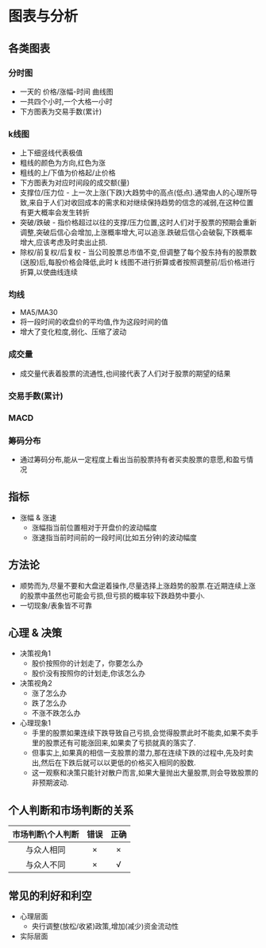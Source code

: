 # 图表与分析

## 各类图表
### 分时图
- 一天的 价格/涨幅-时间 曲线图
- 一共四个小时,一个大格一小时
- 下方图表为交易手数(累计)
### k线图
- 上下细竖线代表极值
- 粗线的颜色为方向,红色为涨
- 粗线的上/下值为价格起/止价格
- 下方图表为对应时间段的成交额(量)
- 支撑位/压力位 - 上一次上涨(下跌)大趋势中的高点(低点).通常由人的心理所导致,来自于人们对收回成本的需求和对继续保持趋势的信念的减弱,在这种位置有更大概率会发生转折
- 突破/跌破 - 指价格超过以往的支撑/压力位置,这时人们对于股票的预期会重新调整,突破后信心会增加,上涨概率增大,可以追涨.跌破后信心会破裂,下跌概率增大,应该考虑及时卖出止损.
- 除权/前复权/后复权 - 当公司股票总市值不变,但调整了每个股东持有的股票数(送股)后,每股价格会降低,此时 k 线图不进行折算或者按照调整前/后价格进行折算,以使曲线连续
### 均线
- MA5/MA30
- 将一段时间的收盘价的平均值,作为这段时间的值
- 增大了变化粒度,弱化、压缩了波动
### 成交量
- 成交量代表着股票的流通性,也间接代表了人们对于股票的期望的结果
### 交易手数(累计)
### MACD
### 筹码分布
- 通过筹码分布,能从一定程度上看出当前股票持有者买卖股票的意愿,和盈亏情况

## 指标
- 涨幅 & 涨速
  - 涨幅指当前位置相对于开盘价的波动幅度
  - 涨速指当前时间前的一段时间(比如五分钟)的波动幅度

## 方法论
- 顺势而为,尽量不要和大盘逆着操作,尽量选择上涨趋势的股票.在近期连续上涨的股票中虽然也可能会亏损,但亏损的概率较下跌趋势中要小.
- 一切现象/表象皆不可靠

## 心理 & 决策
- 决策视角1
  - 股价按照你的计划走了，你要怎么办
  - 股价没有按照你的计划走,你该怎么办
- 决策视角2
  - 涨了怎么办
  - 跌了怎么办
  - 不涨不跌怎么办
- 心理现象1
  - 手里的股票如果连续下跌导致自己亏损,会觉得股票此时不能卖,如果不卖手里的股票还有可能涨回来,如果卖了亏损就真的落实了.
  - 但事实上,如果真的相信一支股票的潜力,那在连续下跌的过程中,先及时卖出,然后在下跌后就可以以更低的价格买入相同的股数.
  - 这一观察和决策只能针对散户而言,如果大量抛出大量股票,则会导致股票的非预期波动.


## 个人判断和市场判断的关系
|市场判断\个人判断|错误|正确|
|:-:|:-:|:-:|
|与众人相同|×|×|
|与众人不同|×|√|

## 常见的利好和利空
- 心理层面
  - 央行调整(放松/收紧)政策,增加(减少)资金流动性
- 实际层面
